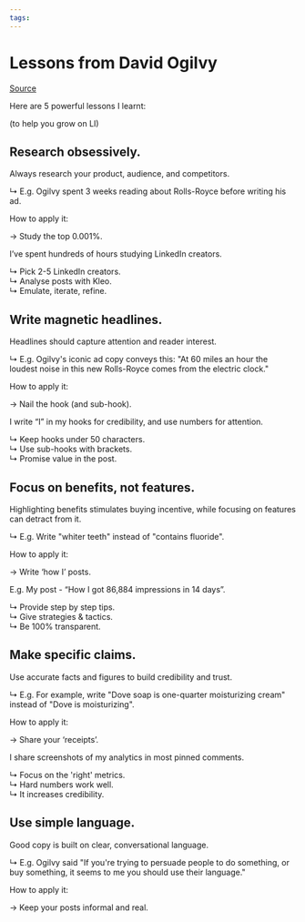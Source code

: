 ```yaml
---
tags: 
---
```

# Lessons from David Ogilvy
[Source](https://www.linkedin.com/posts/josephpatchell_ive-spent-11-hours-studying-david-ogilvy-activity-7222947623337349120-ECyW?utm_source=share&utm_medium=member_desktop)

Here are 5 powerful lessons I learnt:  
  
(to help you grow on LI)  
  
## Research obsessively.  
  
Always research your product, audience, and competitors.  
  
↳ E.g. Ogilvy spent 3 weeks reading about Rolls-Royce before writing his ad.  
  
How to apply it:  
  
→ Study the top 0.001%.  
  
I’ve spent hundreds of hours studying LinkedIn creators.  
  
↳ Pick 2-5 LinkedIn creators.  
↳ Analyse posts with Kleo.  
↳ Emulate, iterate, refine.  
  
## Write magnetic headlines.  
  
Headlines should capture attention and reader interest.  
  
↳ E.g. Ogilvy's iconic ad copy conveys this: "At 60 miles an hour the loudest noise in this new Rolls-Royce comes from the electric clock."  
  
How to apply it:  
  
→ Nail the hook (and sub-hook).  
  
I write “I” in my hooks for credibility, and use numbers for attention.  
  
↳ Keep hooks under 50 characters.  
↳ Use sub-hooks with brackets.  
↳ Promise value in the post.  
  
## Focus on benefits, not features.  
  
Highlighting benefits stimulates buying incentive, while focusing on features can detract from it.  
  
↳ E.g. Write "whiter teeth" instead of "contains fluoride".  
  
How to apply it:  
  
→ Write ‘how I’ posts.  
  
E.g. My post - “How I got 86,884 impressions in 14 days”.  
  
↳ Provide step by step tips.  
↳ Give strategies & tactics.  
↳ Be 100% transparent.  
  
## Make specific claims.  
  
Use accurate facts and figures to build credibility and trust.  
  
↳ E.g. For example, write "Dove soap is one-quarter moisturizing cream" instead of "Dove is moisturizing".  
  
How to apply it:  
  
→ Share your ‘receipts’.  
  
I share screenshots of my analytics in most pinned comments.  
  
↳ Focus on the 'right' metrics.  
↳ Hard numbers work well.  
↳ It increases credibility.  
  
## Use simple language.  
  
Good copy is built on clear, conversational language.  
  
↳ E.g. Ogilvy said "If you're trying to persuade people to do something, or buy something, it seems to me you should use their language."  
  
How to apply it:  
  
→ Keep your posts informal and real.
